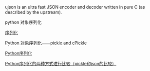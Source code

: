 ujson is an ultra fast JSON encoder and decoder written in pure C (as described by the upstream).


python 对象序列化

[序列化](http://www.liaoxuefeng.com/wiki/001374738125095c955c1e6d8bb493182103fac9270762a000/00138683221577998e407bb309542d9b6a68d9276bc3dbe000)

[Python 对象序列化——pickle and cPickle](http://segmentfault.com/a/1190000000641920)

[Python序列化](http://beginman.cn/python/2015/05/19/Python-cc/)

[Python序列化的两种方式进行比较（pickle和json的比较）](http://www.huangxiaohao.com/2015/08/python%E5%BA%8F%E5%88%97%E5%8C%96%E7%9A%84%E4%B8%A4%E7%A7%8D%E6%96%B9%E5%BC%8F%E8%BF%9B%E8%A1%8C%E6%AF%94%E8%BE%83%EF%BC%88pickle%E5%92%8Cjson%E7%9A%84%E6%AF%94%E8%BE%83%EF%BC%89/)

